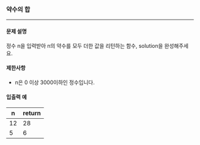 ### 약수의 합

***

#### 문제 설명

정수 n을 입력받아 n의 약수를 모두 더한 값을 리턴하는 함수, solution을 완성해주세요.

#### 제한사항
- n은 0 이상 3000이하인 정수입니다.

#### 입출력 예
|n  |return|
|---|------|
|12 |28    |
|5  |6     |